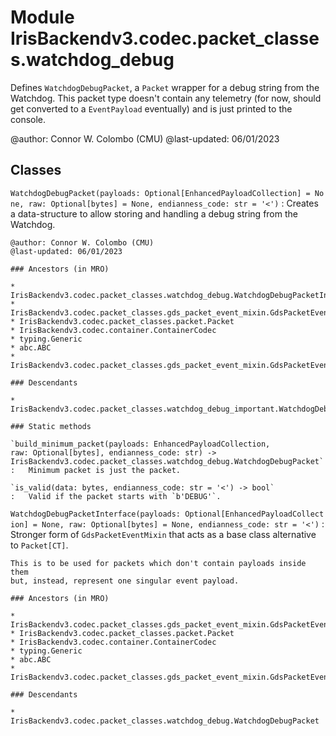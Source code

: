Module IrisBackendv3.codec.packet_classes.watchdog_debug
========================================================
Defines `WatchdogDebugPacket`, a `Packet` wrapper for a debug string from the
Watchdog. This packet type doesn't contain any telemetry (for now, should get
converted to a `EventPayload` eventually) and is just printed to the console.

@author: Connor W. Colombo (CMU)
@last-updated: 06/01/2023

Classes
-------

`WatchdogDebugPacket(payloads: Optional[EnhancedPayloadCollection] = None, raw: Optional[bytes] = None, endianness_code: str = '<')`
:   Creates a data-structure to allow storing and handling a debug string from
    the Watchdog.
    
    @author: Connor W. Colombo (CMU)
    @last-updated: 06/01/2023

    ### Ancestors (in MRO)

    * IrisBackendv3.codec.packet_classes.watchdog_debug.WatchdogDebugPacketInterface
    * IrisBackendv3.codec.packet_classes.gds_packet_event_mixin.GdsPacketEventPacket
    * IrisBackendv3.codec.packet_classes.packet.Packet
    * IrisBackendv3.codec.container.ContainerCodec
    * typing.Generic
    * abc.ABC
    * IrisBackendv3.codec.packet_classes.gds_packet_event_mixin.GdsPacketEventMixin

    ### Descendants

    * IrisBackendv3.codec.packet_classes.watchdog_debug_important.WatchdogDebugImportantPacket

    ### Static methods

    `build_minimum_packet(payloads: EnhancedPayloadCollection, raw: Optional[bytes], endianness_code: str) ‑> IrisBackendv3.codec.packet_classes.watchdog_debug.WatchdogDebugPacket`
    :   Minimum packet is just the packet.

    `is_valid(data: bytes, endianness_code: str = '<') ‑> bool`
    :   Valid if the packet starts with `b'DEBUG'`.

`WatchdogDebugPacketInterface(payloads: Optional[EnhancedPayloadCollection] = None, raw: Optional[bytes] = None, endianness_code: str = '<')`
:   Stronger form of `GdsPacketEventMixin` that acts as a base class
    alternative to `Packet[CT]`.
    
    This is to be used for packets which don't contain payloads inside them
    but, instead, represent one singular event payload.

    ### Ancestors (in MRO)

    * IrisBackendv3.codec.packet_classes.gds_packet_event_mixin.GdsPacketEventPacket
    * IrisBackendv3.codec.packet_classes.packet.Packet
    * IrisBackendv3.codec.container.ContainerCodec
    * typing.Generic
    * abc.ABC
    * IrisBackendv3.codec.packet_classes.gds_packet_event_mixin.GdsPacketEventMixin

    ### Descendants

    * IrisBackendv3.codec.packet_classes.watchdog_debug.WatchdogDebugPacket
